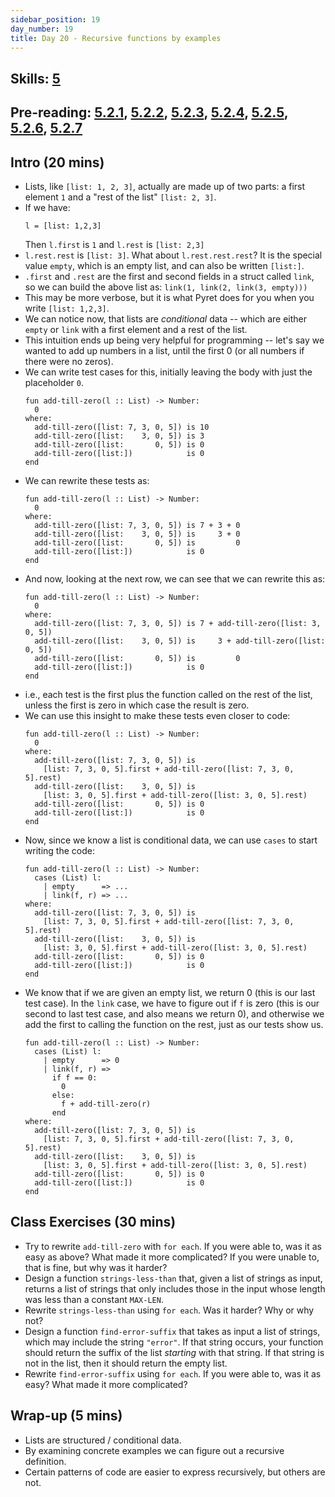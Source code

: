 ```yaml
---
sidebar_position: 19
day_number: 19
title: Day 20 - Recursive functions by examples
---
```


## Skills: [5](/skills/#(5))

## Pre-reading: [5.2.1]({{DCIC_DOMAIN}}/processing-lists.html#%28part._.Making_.Lists_and_.Taking_.Them_.Apart%29), [5.2.2]({{DCIC_DOMAIN}}/processing-lists.html#%28part._my-len%29), [5.2.3]({{DCIC_DOMAIN}}/processing-lists.html#%28part._.Structural_.Problems_with_.Scalar_.Answers%29), [5.2.4]({{DCIC_DOMAIN}}/processing-lists.html#%28part._.Structural_.Problems_that_.Transform_.Lists%29), [5.2.5]({{DCIC_DOMAIN}}/processing-lists.html#%28part._.Structural_.Problems_that_.Select_from_.Lists%29), [5.2.6]({{DCIC_DOMAIN}}/processing-lists.html#%28part._struct-prob-sub-dom%29), [5.2.7]({{DCIC_DOMAIN}}/processing-lists.html#%28part._.More_.Structural_.Problems_with_.Scalar_.Answers%29)

## Intro (20 mins)

- Lists, like `[list: 1, 2, 3]`, actually are made up of two parts: a first
  element `1` and a "rest of the list" `[list: 2, 3]`.
- If we have:
  ```pyret
  l = [list: 1,2,3]
  ```
  Then `l.first` is `1` and `l.rest` is `[list: 2,3]`
- `l.rest.rest` is `[list: 3]`. What about `l.rest.rest.rest`? It is the special
  value `empty`, which is an empty list, and can also be written `[list:]`.
- `.first` and `.rest` are the first and second fields in a struct called `link`, so we can build the
  above list as:
  `link(1, link(2, link(3, empty)))`
- This may be more verbose, but it is what Pyret does for you when you write `[list: 1,2,3]`.
- We can notice now, that lists are _conditional_ data -- which are either
  `empty` or `link` with a first element and a rest of the list.
- This intuition ends up being very helpful for programming -- let's say we wanted to add
  up numbers in a list, until the first 0 (or all numbers if there were no zeros). 
- We can write test cases for this, initially leaving the body with just the placeholder `0`.
  ```pyret
  fun add-till-zero(l :: List) -> Number:
    0
  where:
    add-till-zero([list: 7, 3, 0, 5]) is 10
    add-till-zero([list:    3, 0, 5]) is 3
    add-till-zero([list:       0, 5]) is 0
    add-till-zero([list:])            is 0
  end
  ```
- We can rewrite these tests as:
  ```pyret
  fun add-till-zero(l :: List) -> Number:
    0
  where:
    add-till-zero([list: 7, 3, 0, 5]) is 7 + 3 + 0
    add-till-zero([list:    3, 0, 5]) is     3 + 0
    add-till-zero([list:       0, 5]) is         0
    add-till-zero([list:])            is 0
  end
  ```
- And now, looking at the next row, we can see that we can rewrite this as:
  ```pyret
  fun add-till-zero(l :: List) -> Number:
    0
  where:
    add-till-zero([list: 7, 3, 0, 5]) is 7 + add-till-zero([list: 3, 0, 5])
    add-till-zero([list:    3, 0, 5]) is     3 + add-till-zero([list: 0, 5])
    add-till-zero([list:       0, 5]) is         0
    add-till-zero([list:])            is 0
  end
  ```
- i.e., each test is the first plus the function called on the rest of
  the list, unless the first is zero in which case the result is zero.
- We can use this insight to make these tests even closer to code:
  ```pyret
  fun add-till-zero(l :: List) -> Number:
    0
  where:
    add-till-zero([list: 7, 3, 0, 5]) is 
      [list: 7, 3, 0, 5].first + add-till-zero([list: 7, 3, 0, 5].rest)
    add-till-zero([list:    3, 0, 5]) is     
      [list: 3, 0, 5].first + add-till-zero([list: 3, 0, 5].rest)
    add-till-zero([list:       0, 5]) is 0
    add-till-zero([list:])            is 0
  end
  ```
- Now, since we know a list is conditional data, we can use `cases` to start writing
  the code:
  ```pyret
  fun add-till-zero(l :: List) -> Number:
    cases (List) l:
      | empty      => ... 
      | link(f, r) => ...
  where:
    add-till-zero([list: 7, 3, 0, 5]) is 
      [list: 7, 3, 0, 5].first + add-till-zero([list: 7, 3, 0, 5].rest)
    add-till-zero([list:    3, 0, 5]) is     
      [list: 3, 0, 5].first + add-till-zero([list: 3, 0, 5].rest)
    add-till-zero([list:       0, 5]) is 0
    add-till-zero([list:])            is 0
  end
  ```
- We know that if we are given an empty list, we return 0 (this is our last test case). In the `link` case, we
  have to figure out if `f` is zero (this is our second to last test case, and also means we return 0), and otherwise we add the first to calling the 
  function on the rest, just as our tests show us.
  ```pyret
  fun add-till-zero(l :: List) -> Number:
    cases (List) l:
      | empty      => 0 
      | link(f, r) => 
        if f == 0:
          0
        else:
          f + add-till-zero(r)
        end
  where:
    add-till-zero([list: 7, 3, 0, 5]) is 
      [list: 7, 3, 0, 5].first + add-till-zero([list: 7, 3, 0, 5].rest)
    add-till-zero([list:    3, 0, 5]) is     
      [list: 3, 0, 5].first + add-till-zero([list: 3, 0, 5].rest)
    add-till-zero([list:       0, 5]) is 0
    add-till-zero([list:])            is 0
  end
  ```
 

## Class Exercises (30 mins)
- Try to rewrite `add-till-zero` with `for each`. If you were able to, was it as
  easy as above? What made it more complicated? If you were unable to, that is
  fine, but why was it harder?
- Design a function `strings-less-than` that, given a list of strings as input,
  returns a list of strings that only includes those in the input whose length
  was less than a constant `MAX-LEN`. 
- Rewrite `strings-less-than` using `for each`. Was it harder? Why or why not?
- Design a function `find-error-suffix` that takes as input a list of strings,
  which may include the string `"error"`. If that string occurs, your function
  should return the suffix of the list _starting_ with that string. If that
  string is not in the list, then it should return the empty list.
- Rewrite `find-error-suffix` using `for each`. If you were able to, was it as 
  easy? What made it more complicated?

## Wrap-up (5 mins)
- Lists are structured / conditional data.
- By examining concrete examples we can figure out a recursive definition.
- Certain patterns of code are easier to express recursively, but others are not.

